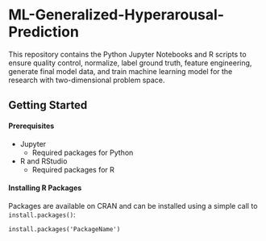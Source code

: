 # ML-Generalized-Hyperarousal-Prediction
This repository contains the Python Jupyter Notebooks and R scripts to ensure quality control, normalize, label ground truth, feature engineering, generate final model data, and train machine learning model for the research with two-dimensional problem space.



## Getting Started

#### Prerequisites
- Jupyter
    - Required packages for Python
- R and RStudio
    - Required packages for R

#### Installing R Packages
Packages are available on CRAN and can be installed using a simple call to `install.packages()`:

    install.packages('PackageName') 
<!-- 
-->

